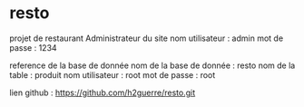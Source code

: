 # resto
projet de restaurant
Administrateur du site
nom utilisateur : admin
mot de passe : 1234

reference de la base de donnée
nom de la base de donnée : resto
nom de la table : produit
nom utilisateur : root
mot de passe : root

lien github : https://github.com/h2guerre/resto.git
